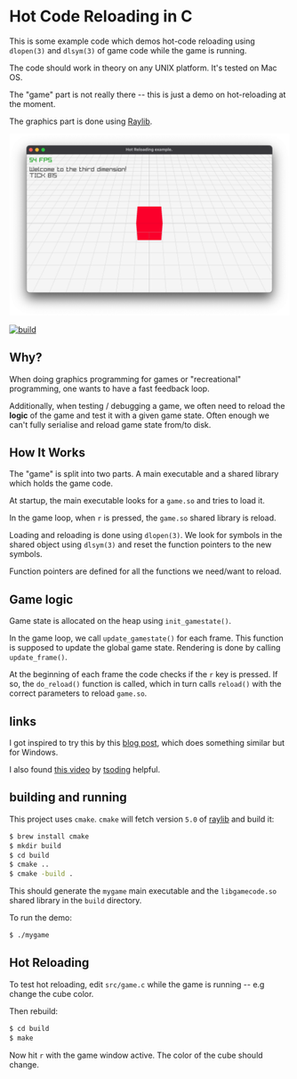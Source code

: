 # Hot Code Reloading in C

This is some example code which demos hot-code reloading
using `dlopen(3)` and `dlsym(3)` of game code while the game
is running.

The code should work in theory on any UNIX platform.  It's
tested on Mac OS.

The "game" part is not really there -- this is just a demo
on hot-reloading at the moment.

The graphics part is done using [Raylib](https://www.raylib.com).

![](assets/screenshot.png)

[![build](https://github.com/seletz/raylib-hot-code-reload-c-example/actions/workflows/cmake-single-platform.yml/badge.svg)](https://github.com/seletz/raylib-hot-code-reload-c-example/actions/workflows/cmake-single-platform.yml)

## Why?

When doing graphics programming for games or "recreational"
programming, one wants to have a fast feedback loop.

Additionally, when testing / debugging a game, we often need
to reload the **logic** of the game and test it with a given
game state.  Often enough we can't fully serialise and reload
game state from/to disk.


## How It Works

The "game" is split into two parts.  A main executable and a
shared library which holds the game code.

At startup, the main executable looks for a `game.so` and tries
to load it.

In the game loop, when `r` is pressed, the `game.so` shared library
is reload.

Loading and reloading is done using `dlopen(3)`.  We look for
symbols in the shared object using `dlsym(3)` and reset the function
pointers to the new symbols.

Function pointers are defined for all the functions we need/want to
reload.

## Game logic

Game state is allocated on the heap using `init_gamestate()`.

In the game loop, we call `update_gamestate()` for each frame.  This
function is supposed to update the global game state.  Rendering is
done by calling `update_frame()`.

At the beginning of each frame the code checks if the `r` key is
pressed.  If so, the `do_reload()` function is called, which in turn
calls `reload()` with the correct parameters to reload `game.so`.

## links

I got inspired to try this by this [blog post](https://medium.com/@TheElkantor/how-to-add-hot-reload-to-your-raylib-proj-in-c-698caa33eb74), which does something similar but for Windows.

I also found [this video](https://youtu.be/Y57ruDOwH1g) by [tsoding](https://www.youtube.com/tsoding) helpful.

## building and running

This project uses `cmake`.  `cmake` will fetch version `5.0` of
[raylib](https://www.raylib.com) and build it:

``` bash
$ brew install cmake
$ mkdir build
$ cd build
$ cmake ..
$ cmake -build .
```

This should generate the `mygame` main executable and the `libgamecode.so` shared library in the `build` directory.

To run the demo:

``` bash
$ ./mygame
```

## Hot Reloading

To test hot reloading, edit `src/game.c` while the game
is running -- e.g change the cube color.

Then rebuild:

``` bash
$ cd build
$ make
```

Now hit `r` with the game window active.  The color of the cube
should change.
